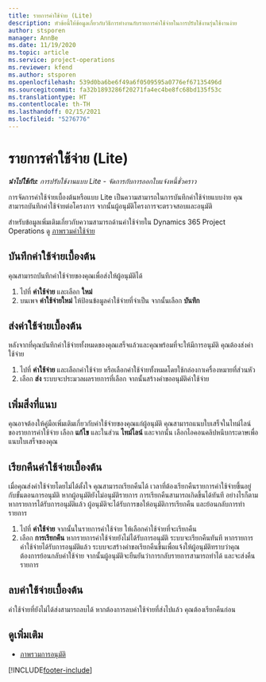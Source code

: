 ```yaml
---
title: รายการค่าใช้จ่าย (Lite)
description: หัวข้อนี้ให้ข้อมูลเกี่ยวกับวิธีการทำงานกับรายการค่าใช้จ่ายในการปรับใช้งานรุ่นใช้งานง่าย
author: stsporen
manager: AnnBe
ms.date: 11/19/2020
ms.topic: article
ms.service: project-operations
ms.reviewer: kfend
ms.author: stsporen
ms.openlocfilehash: 539d0ba6be6f49a6f0509595a0776ef67135496d
ms.sourcegitcommit: fa32b1893286f20271fa4ec4be8fc68bd135f53c
ms.translationtype: HT
ms.contentlocale: th-TH
ms.lasthandoff: 02/15/2021
ms.locfileid: "5276776"
---
```

# <a name="expense-entry-lite"></a>รายการค่าใช้จ่าย (Lite)

_**นำไปใช้กับ:** การปรับใช้งานแบบ Lite - จัดการกับการออกใบแจ้งหนี้ชั่วคราว_

การจัดการค่าใช้จ่ายเบื้องต้นหรือแบบ Lite เป็นความสามารถในการบันทึกค่าใช้จ่ายแบบง่าย คุณสามารถบันทึกค่าใช้จ่ายต่อโครงการ จากนั้นผู้อนุมัติโครงการจะตรวจสอบและอนุมัติ

สำหรับข้อมูลเพิ่มเติมเกี่ยวกับความสามารถด้านค่าใช้จ่ายใน Dynamics 365 Project Operations ดู [ภาพรวมค่าใช้จ่าย](expense-overview.md)

## <a name="capture-a-basic-expense"></a>บันทึกค่าใช้จ่ายเบื้องต้น

คุณสามารถบันทึกค่าใช้จ่ายของคุณเพื่อส่งให้ผู้อนุมัติได้

1. ไปที่ **ค่าใช้จ่าย** และเลือก **ใหม่**
2. บนเพจ **ค่าใช้จ่ายใหม่** ให้ป้อนข้อมูลค่าใช้จ่ายที่จำเป็น จากนั้นเลือก **บันทึก**

## <a name="submit-a-basic-expense"></a>ส่งค่าใช้จ่ายเบื้องต้น

หลังจากที่คุณบันทึกค่าใช้จ่ายทั้งหมดของคุณเสร็จแล้วและคุณพร้อมที่จะให้มีการอนุมัติ คุณต้องส่งค่าใช้จ่าย

1. ไปที่ **ค่าใช้จ่าย** และเลือกค่าใช้จ่าย หรือเลือกค่าใช้จ่ายทั้งหมดโดยใช้กล่องกาเครื่องหมายที่ส่วนหัว
2. เลือก **ส่ง** ระบบจะประมวลผลรายการที่เลือก จากนั้นสร้างคำขออนุมัติค่าใช้จ่าย

## <a name="add-an-attachment"></a>เพิ่มสิ่งที่แนบ

คุณอาจต้องให้คู่มือเพิ่มเติมเกี่ยวกับค่าใช้จ่ายของคุณแก่ผู้อนุมัติ คุณสามารถแนบใบเสร็จในไทม์ไลน์ของรายการค่าใช้จ่าย เลือก **แก้ไข** และในส่วน **ไทม์ไลน์** และจากนั้น เลือกไอคอนคลิปหนีบกระดาษเพื่อแนบใบเสร็จของคุณ

## <a name="recall-a-basic-expense"></a>เรียกคืนค่าใช้จ่ายเบื้องต้น

เมื่อคุณส่งค่าใช้จ่ายโดยไม่ได้ตั้งใจ คุณสามารถเรียกคืนได้ เวลาที่ต้องเรียกคืนรายการค่าใช้จ่ายขึ้นอยู่กับขั้นตอนการอนุมัติ  หากผู้อนุมัติยังไม่อนุมัติรายการ การเรียกคืนสามารถเกิดขึ้นได้ทันที อย่างไรก็ตาม หากรายการได้รับการอนุมัติแล้ว ผู้อนุมัติจะได้รับการขอให้อนุมัติการเรียกคืน และย้อนกลับการทำรายการ

1. ไปที่ **ค่าใช้จ่าย** จากนั้นในรายการค่าใช้จ่าย ให้เลือกค่าใช้จ่ายที่จะเรียกคืน
2. เลือก **การเรียกคืน** หากรายการค่าใช้จ่ายยังไม่ได้รับการอนุมัติ ระบบจะเรียกคืนทันที หากรายการค่าใช้จ่ายได้รับการอนุมัติแล้ว ระบบจะสร้างคำขอเรียกคืนขึ้นเพื่อแจ้งให้ผู้อนุมัติทราบว่าคุณต้องการย้อนกลับค่าใช้จ่าย จากนั้นผู้อนุมัติจะยืนยันว่าการกลับรายการสามารถทำได้ และจะส่งคืนรายการ

## <a name="delete-a-basic-expense"></a>ลบค่าใช้จ่ายเบื้องต้น

ค่าใช้จ่ายที่ยังไม่ได้ส่งสามารถลบได้ หากต้องการลบค่าใช้จ่ายที่ส่งไปแล้ว คุณต้องเรียกคืนก่อน

## <a name="see-also"></a>ดูเพิ่มเติม

- [ภาพรวมการอนุมัติ](../approvals/approvals-overview.md)


[!INCLUDE[footer-include](../includes/footer-banner.md)]